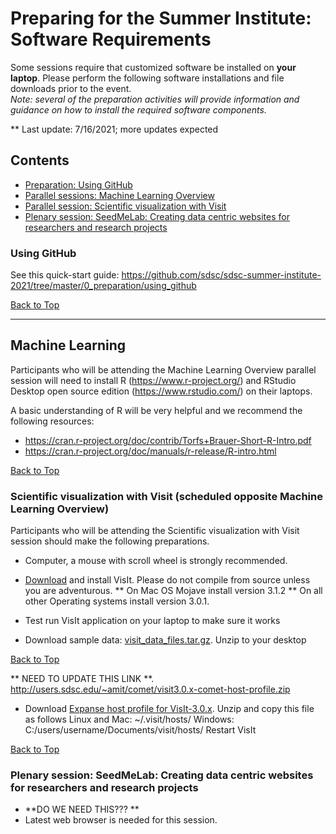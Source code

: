 # Preparing for the Summer Institute: Software Requirements
Some sessions require that customized software be installed on **your laptop**. Please perform the following software installations and file downloads prior to the event. <br/> *Note: several of the preparation activities will provide information and guidance on how to install the required software components.*

** Last update:  7/16/2021; more updates expected

## Contents <a name="top"></a>

 
 * [Preparation: Using GitHub](#github)
 * [Parallel sessions: Machine Learning Overview](#mach-learn)
 * [Parallel session: Scientific visualization with Visit ](#visit)
 * [Plenary session: SeedMeLab: Creating data centric websites for researchers and research projects](#seedme)


### Using GitHub<a name="github"></a>

See this quick-start guide: https://github.com/sdsc/sdsc-summer-institute-2021/tree/master/0_preparation/using_github

[Back to Top](#top)
<hr>

## Machine Learning  <a name="mach-learn"></a>

Participants who will be attending the Machine Learning Overview parallel session will need to install R (https://www.r-project.org/) and RStudio Desktop open source edition (https://www.rstudio.com/) on their laptops. 

A basic understanding of R will be very helpful and we recommend the following resources:

* https://cran.r-project.org/doc/contrib/Torfs+Brauer-Short-R-Intro.pdf
* https://cran.r-project.org/doc/manuals/r-release/R-intro.html

[Back to Top](#top)

### Scientific visualization with Visit (scheduled opposite Machine Learning Overview) <a name="visit"></a>

Participants who will be attending the Scientific visualization with Visit session should make the following preparations.

* Computer, a mouse with scroll wheel is strongly recommended.

* [Download](https://wci.llnl.gov/simulation/computer-codes/visit/executables) and install VisIt. Please do not compile from source unless you are adventurous.
   ** On Mac OS Mojave install version 3.1.2
   ** On all other Operating systems install version 3.0.1.

* Test run VisIt application on your laptop to make sure it works

* Download sample data: [visit_data_files.tar.gz](https://wci.llnl.gov/content/assets/docs/simulation/computer-codes/visit/visit_data_files.tar.gz). Unzip to your desktop

[Back to Top](#top)

** NEED TO UPDATE THIS LINK **.  http://users.sdsc.edu/~amit/comet/visit3.0.x-comet-host-profile.zip
* Download [Expanse host profile for VisIt-3.0.x](http://users.sdsc.edu/~amit/comet/visit3.0.x-comet-host-profile.zip).
    Unzip and copy this file as follows
    Linux and Mac: ~/.visit/hosts/
    Windows: C:/users/username/Documents/visit/hosts/
    Restart VisIt
    
 [Back to Top](#top)
    
### Plenary session: SeedMeLab: Creating data centric websites for researchers and research projects <a name="seedme"></a>
* **DO WE NEED THIS??? **
* Latest web browser is needed for this session.

